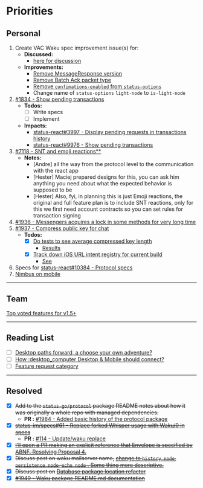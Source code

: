 # Priorities

## Personal

1) Create VAC Waku spec improvement issue(s) for:
   - **Discussed:**
     - [here for discussion](https://discuss.status.im/t/wherefore-art-thou-mailserver-treatise-on-waku-terminology/1664)
   - **Improvements:**
     - [Remove MessageResponse version](https://discuss.status.im/t/wherefore-art-thou-mailserver-treatise-on-waku-terminology/1664/3?u=samuel)
     - [Remove Batch Ack packet type](https://discuss.status.im/t/wherefore-art-thou-mailserver-treatise-on-waku-terminology/1664/10?u=samuel)
     - [Remove `confimations-enabled` from `status-options`](https://github.com/vacp2p/specs/pull/128#discussion_r427771425)
     - Change name of `status-options` `light-node` to `is-light-node`
1) [#1834 - Show pending transactions](https://github.com/status-im/status-go/issues/1834)
   - **Todos:**
     - [ ] Write specs
     - [ ] Implement
   - **Impacts:**
     - [status-react#3997 - Display pending requests in transactions history](https://github.com/status-im/status-react/issues/3997)
     - [status-react#9976 - Show pending transactions](https://github.com/status-im/status-react/issues/9976)
1) [#7118 - SNT and emoji reactions**](https://github.com/status-im/status-react/issues/7118)
   - **Notes:**
     - [Andre] all the way from the protocol level to the communication with the react app
     - [Hester] Maciej prepared designs for this, you can ask him anything you need about what the expected behavior is supposed to be
     - [Hester] Also, fyi, in planning this is just Emoji reactions, the original and full feature plan is to include SNT reactions, only for this we first need account contracts so you can set rules for transaction signing
1) [#1936 - Messengers acquires a lock in some methods for very long time](https://github.com/status-im/status-go/issues/1936)
1) [#1937 - Compress public key for chat](https://github.com/status-im/status-go/issues/1937)
   - **Todos:**
     - [x] [Do tests to see average compressed key length](https://github.com/status-im/status-go/issues/1937#issuecomment-624690407)
       - [Results](https://github.com/status-im/status-go/issues/1937#issuecomment-624920237)
     - [x] [Track down iOS URL intent registry for current build](https://github.com/status-im/status-go/issues/1937#issuecomment-628082382)
       - [See](https://github.com/status-im/status-go/issues/1937#issuecomment-632186000)
1) Specs for [status-react#10384 - Protocol specs](https://github.com/status-im/status-react/issues/10384)
1) [Nimbus on mobile](https://discuss.status.im/t/nimbus-on-mobile/1370)

---

## Team

[Top voted features for v1.5+](https://discuss.status.im/t/roadmap-planning/1399/38)

---

## Reading List

- [ ] [Desktop paths forward, a choose your own adventure?](https://discuss.status.im/t/desktop-paths-forward-a-choose-your-own-adventure/1666)
- [ ] [How :desktop_computer Desktop & Mobile should connect?](https://discuss.status.im/t/how-desktop-mobile-should-connect/1668)
- [ ] [Feature request category](https://discuss.status.im/t/feature-request-category/1698)

---

## Resolved

- [x] ~~Add to the `status-go/protocol` package README notes about how it was originally a whole repo with managed dependencies.~~ 
   - **PR :** [#1984 - Added basic history of the protocol package](https://github.com/status-im/status-go/pull/1984)
- [x] [~~status-im/specs#61 - Replace forked Whisper usage with Waku/0 in specs~~](https://github.com/status-im/specs/issues/61)
   - **PR :** [#114 - Update/waku replace](https://github.com/status-im/specs/pull/114)
- [x] [~~I’ll open a PR making an explicit reference that Envelope is specified by ABNF. Resolving Proposal 4.~~](https://discuss.status.im/t/wherefore-art-thou-mailserver-treatise-on-waku-terminology/1664/8?u=samuel)
- [x] ~~Discuss post on waku mailserver name,~~ [~~change to `history node`, `persistence node`, `echo node` . Some thing more descriptive.~~](https://github.com/status-im/status-go/pull/1949#discussion_r419615374)
- [x] ~~Discuss post on~~ [~~Database package location refactor~~](https://github.com/status-im/status-go/issues/1945)
- [x] [~~#1949 - Waku package README.md documentation~~](https://github.com/status-im/status-go/pull/1949)
